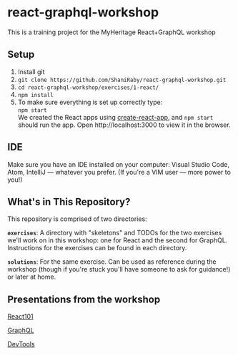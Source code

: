 # react-graphql-workshop
This is a training project for the MyHeritage React+GraphQL workshop


## Setup
1. Install git
2. `git clone https://github.com/ShaniRaby/react-graphql-workshop.git`
3. `cd react-graphql-workshop/exercises/1-react/`
4. `npm install`
5. To make sure everything is set up correctly type:
   <br/>`npm start`
   <br/>We created the React apps using [create-react-app](https://github.com/facebook/create-react-app), and `npm start` should run the app. Open http://localhost:3000 to view it in the browser.

## IDE
Make sure you have an IDE installed on your computer: Visual Studio Code, Atom, IntelliJ — whatever you prefer.
(If you're a VIM user — more power to you!)

## What's in This Repository?
This repository is comprised of two directories:

**`exercises`**: A directory with "skeletons" and TODOs for the two exercises we'll work on in this workshop: one for React and the second for GraphQL. Instructions for the exercises can be found in each directory.

**`solutions`**: For the same exercise. Can be used as reference during the workshop (though if you're stuck you'll have someone to ask for guidance!) or later at home.




## Presentations from the workshop
[React101](https://docs.google.com/presentation/d/1aqPXcV7JcFCk2MTp7o-fCHNi02CJjgnlomcSJuw7B14)

[GraphQL](https://docs.google.com/presentation/d/1BMoDXDrE1aTwuvKhmq3AUA7W4i9VsT0CilwCjlzmlTo)

[DevTools](https://docs.google.com/presentation/d/1bwUvY4yoLplV0Kt-wskiTFFfrS8g01_3uYh2zSxi9Iw)
